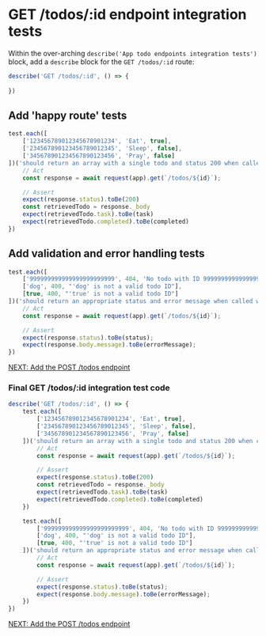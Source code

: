 # GET /todos/:id endpoint integration tests

Within the over-arching `describe('App todo endpoints integration tests')` block, add a `describe` block for the `GET /todos/:id` route:

```javascript
describe('GET /todos/:id', () => {
    
})
```

## Add 'happy route' tests

```javascript
test.each([
    ['123456789012345678901234', 'Eat', true],
    ['234567890123456789012345', 'Sleep', false],
    ['345678901234567890123456', 'Pray', false]
])('should return an array with a single todo and status 200 when called with an ID param of %s', async (id, task, completed) => {
    // Act
    const response = await request(app).get(`/todos/${id}`);

    // Assert
    expect(response.status).toBe(200)
    const retrievedTodo = response._body
    expect(retrievedTodo.task).toBe(task)
    expect(retrievedTodo.completed).toBe(completed)
})
```

## Add validation and error handling tests

```javascript
test.each([
    ['999999999999999999999999', 404, 'No todo with ID 999999999999999999999999 was found in the database'],
    ['dog', 400, "'dog' is not a valid todo ID"],
    [true, 400, "'true' is not a valid todo ID"]
])('should return an appropriate status and error message when called with an ID param of %s', async (id, status, errorMessage) => {
    // Act
    const response = await request(app).get(`/todos/${id}`);

    // Assert
    expect(response.status).toBe(status);
    expect(response.body.message).toBe(errorMessage);
})
```

[NEXT: Add the POST /todos endpoint](4a_createTodo_endpoint.md)

### Final GET /todos/:id integration test code

```javascript
describe('GET /todos/:id', () => {
    test.each([
        ['123456789012345678901234', 'Eat', true],
        ['234567890123456789012345', 'Sleep', false],
        ['345678901234567890123456', 'Pray', false]
    ])('should return an array with a single todo and status 200 when called with an ID param of %s', async (id, task, completed) => {
        // Act
        const response = await request(app).get(`/todos/${id}`);

        // Assert
        expect(response.status).toBe(200)
        const retrievedTodo = response._body
        expect(retrievedTodo.task).toBe(task)
        expect(retrievedTodo.completed).toBe(completed)
    })

    test.each([
        ['999999999999999999999999', 404, 'No todo with ID 999999999999999999999999 was found in the database'],
        ['dog', 400, "'dog' is not a valid todo ID"],
        [true, 400, "'true' is not a valid todo ID"]
    ])('should return an appropriate status and error message when called with an ID param of %s', async (id, status, errorMessage) => {
        // Act
        const response = await request(app).get(`/todos/${id}`);

        // Assert
        expect(response.status).toBe(status);
        expect(response.body.message).toBe(errorMessage);
    })
})
```

[NEXT: Add the POST /todos endpoint](4a_createTodo_endpoint.md)
